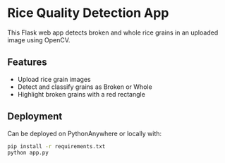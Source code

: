 # Rice Quality Detection App

This Flask web app detects broken and whole rice grains in an uploaded image using OpenCV.

## Features
- Upload rice grain images
- Detect and classify grains as Broken or Whole
- Highlight broken grains with a red rectangle

## Deployment
Can be deployed on PythonAnywhere or locally with:

```bash
pip install -r requirements.txt
python app.py
```
